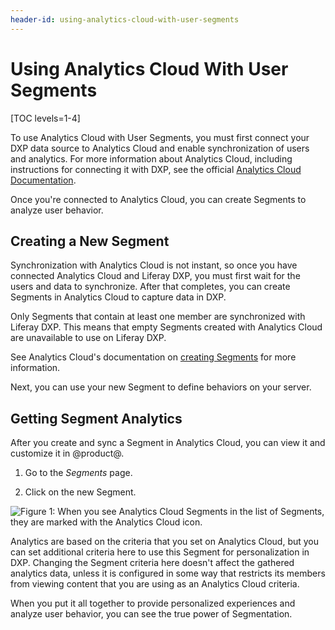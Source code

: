 ```yaml
---
header-id: using-analytics-cloud-with-user-segments
---
```


# Using Analytics Cloud With User Segments

[TOC levels=1-4]

To use Analytics Cloud with User Segments, you must first connect your DXP data
source to Analytics Cloud and enable synchronization of users and analytics. For
more information about Analytics Cloud, including instructions for connecting
it with DXP, see the official
[Analytics Cloud Documentation](https://learn.liferay.com/analytics-cloud/latest/en/connecting-data-sources/connecting-liferay-dxp-to-analytics-cloud.html).

Once you're connected to Analytics Cloud, you can create Segments to analyze
user behavior.

## Creating a New Segment

Synchronization with Analytics Cloud is not instant, so once you have connected
Analytics Cloud and Liferay DXP, you must first wait for the users and data to
synchronize. After that completes, you can create Segments in Analytics Cloud to
capture data in DXP.

Only Segments that contain at least one member are synchronized with Liferay
DXP. This means that empty Segments created with Analytics Cloud are unavailable
to use on Liferay DXP.

See Analytics Cloud's documentation on
[creating Segments](https://help.liferay.com/hc/en-us/articles/360006947671-Creating-Segments)
for more information.

Next, you can use your new Segment to define behaviors on your server.

## Getting Segment Analytics

After you create and sync a Segment in Analytics Cloud, you can view it and
customize it in @product@.

1.  Go to the *Segments* page.

2.  Click on the new Segment.

![Figure 1: When you see Analytics Cloud Segments in the list of Segments, they are marked with the Analytics Cloud icon.](../../images/segments-ac-list-item.png)

Analytics are based on the criteria that you set on Analytics Cloud,
but you can set additional criteria here to use this Segment for
personalization in DXP. Changing the Segment criteria here doesn't affect the
gathered analytics data, unless it is configured in some way that restricts its
members from viewing content that you are using as an Analytics Cloud criteria.

When you put it all together to provide personalized experiences and analyze
user behavior, you can see the true power of Segmentation.
